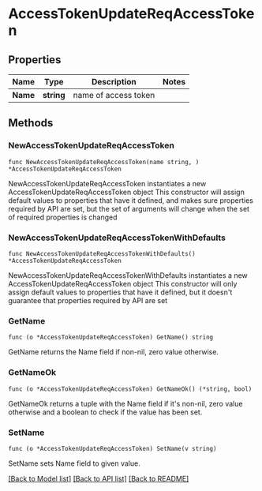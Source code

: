 # AccessTokenUpdateReqAccessToken

## Properties

Name | Type | Description | Notes
------------ | ------------- | ------------- | -------------
**Name** | **string** | name of access token | 

## Methods

### NewAccessTokenUpdateReqAccessToken

`func NewAccessTokenUpdateReqAccessToken(name string, ) *AccessTokenUpdateReqAccessToken`

NewAccessTokenUpdateReqAccessToken instantiates a new AccessTokenUpdateReqAccessToken object
This constructor will assign default values to properties that have it defined,
and makes sure properties required by API are set, but the set of arguments
will change when the set of required properties is changed

### NewAccessTokenUpdateReqAccessTokenWithDefaults

`func NewAccessTokenUpdateReqAccessTokenWithDefaults() *AccessTokenUpdateReqAccessToken`

NewAccessTokenUpdateReqAccessTokenWithDefaults instantiates a new AccessTokenUpdateReqAccessToken object
This constructor will only assign default values to properties that have it defined,
but it doesn't guarantee that properties required by API are set

### GetName

`func (o *AccessTokenUpdateReqAccessToken) GetName() string`

GetName returns the Name field if non-nil, zero value otherwise.

### GetNameOk

`func (o *AccessTokenUpdateReqAccessToken) GetNameOk() (*string, bool)`

GetNameOk returns a tuple with the Name field if it's non-nil, zero value otherwise
and a boolean to check if the value has been set.

### SetName

`func (o *AccessTokenUpdateReqAccessToken) SetName(v string)`

SetName sets Name field to given value.



[[Back to Model list]](../README.md#documentation-for-models) [[Back to API list]](../README.md#documentation-for-api-endpoints) [[Back to README]](../README.md)


